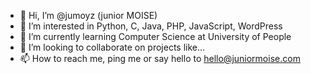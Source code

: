 - 👋 Hi, I’m @jumoyz (junior MOISE)
- 👀 I’m interested in Python, C, Java, PHP, JavaScript, WordPress
- 🌱 I’m currently learning Computer Science at University of People
- 💞️ I’m looking to collaborate on projects like...
- 📫 How to reach me, ping me or say hello to hello@juniormoise.com

<!---
jumoyz/jumoyz is a ✨ special ✨ repository because its `README.md` (this file) appears on your GitHub profile.
You can click the Preview link to take a look at your changes.
--->
